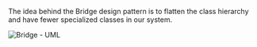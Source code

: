 The idea behind the Bridge design pattern is to flatten the class hierarchy and have fewer specialized classes
in our system.

![Bridge - UML](http://www.plantuml.com/plantuml/proxy?cache=no&src=https://raw.github.com/sonyjtp/design-patterns/master/src/main/resources/diagrams/bridge.puml)

